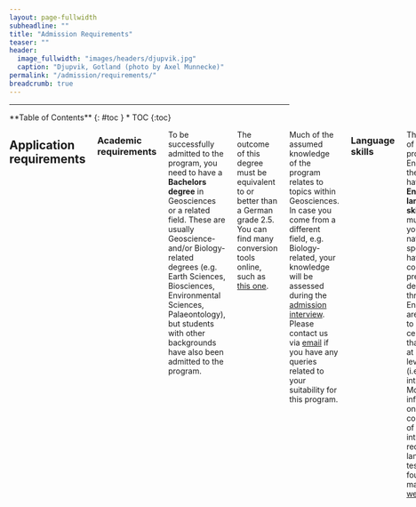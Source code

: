 ```yaml
---
layout: page-fullwidth
subheadline: ""
title: "Admission Requirements"
teaser: ""
header:
  image_fullwidth: "images/headers/djupvik.jpg"
  caption: "Djupvik, Gotland (photo by Axel Munnecke)"
permalink: "/admission/requirements/"
breadcrumb: true
---
```


* * *
<div class="row">
<div class="medium-4 medium-push-8 columns" markdown="1">

<div class="panel radius" markdown="1">
**Table of Contents**
{: #toc }
*  TOC
{:toc}
</div>
</div><!-- /.medium-4.columns -->


<div class="medium-8 medium-pull-4 columns" markdown="1">

## Application requirements


### Academic requirements

To be successfully admitted to the program, you need to have a **Bachelors degree** in Geosciences or a related field. These are usually Geoscience- and/or Biology-related degrees (e.g. Earth Sciences, Biosciences, Environmental Sciences, Palaeontology), but students with other backgrounds have also been admitted to the program.

The outcome of this degree must be equivalent to or better than a German grade 2.5. You can find many conversion tools online, such as [this one](https://www.tum.de/en/studies/application/application-info-portal/grade-conversion-formula-for-grades-earned-outside-germany).

Much of the assumed knowledge of the program relates to topics within Geosciences. In case you come from a different field, e.g. Biology-related, your knowledge will be assessed during the [admission interview]({{site.url}}{{site.baseurl}}/admission/process/#admission-interview). Please contact us via [email](mailto:pal-master@fau.de?subject=Question%20about%20application) if you have any queries related to your suitability for this program.


### Language skills

The language of the program is English, therefore having good **English language skills** is a must. Unless you are a native speaker or have completed a previous degree through English, you are required to present certificate that you have at least B2 level CEFR (i.e. upper intermediate). More information on the comparability of internationally recognised language tests can be found on the main [FAU webpage](https://www.fau.eu/education/degree-programmes/international-degree-programmes/orientation-guide/).

German language skills are not required for the successful completion of the Master's program, although it can help make daily life easier. The university offers [free language courses](https://sz.fau.eu/department-german/courses-overview/students-of-all-disciplines/) to students and there are many other opportunities to learn German throughout the city and online.


<small markdown="1">[Up to table of contents](#toc)</small>
{: .text-right }
* * *

## Necessary documents
{% assign checklist=site.data.downloads.info | where: 'ref', 'checklist' %}
Before applying to the Master's program, you will need to have access to the documents listed below. Please also see FAU's central [checklist]({{checklist[0].remote}}) for applying to any Master's program at the university.

Translations of certain documents are necessary if they are not already in English, German or French.

### Required documents
- **University entrance qualification** (i.e. school leaving certificate), issued by your secondary school if you have completed your secondary level education in Germany. International applicants will follow separate instructions, as outlined in our application guidance document.
- **Transcript of records**, issued by your university, and accompanied by translated version(s) if necessary.
- **Degree certificate** if available, and translated version(s) if necessary. In case that you are in your final year and have not yet completed your Bachelor's, this document can be uploaded once it becomes available to you.
- **Proof of proficiency in English** (if applicable). Please see the step-by-step [application guide](https://palaeobiology.nat.fau.de/downloads/2024_online_application_guide.pdf) for further details.
- **German language exemption document**. As the program is delivered through English and does not require any knowledge of German, we have prepared a simple exemption document, which you will find a link to in the step-by-step [application guide](https://palaeobiology.nat.fau.de/downloads/2024_online_application_guide.pdf).
- **Curriculum Vitae (CV)** (max. 2 pages, in English), outlining your qualifications and experience.
- **Motivation letter** (max. 700 words, in English) outlining your motivations for applying for this program and how it aligns with your career aspirations.

At the application stage, scanned or photocopied versions of these documents are acceptable. However, official physical copies will need to be produced upon enrolment before the beginning of the first semester. Failure to produce these documents may result in your enrolment being unsuccessful.



<small markdown="1">[Up to table of contents](#toc)</small>
{: .text-right }
* * *


## Visa requirements (Non-EU applicants)

Students arriving from outside of the EU will require a visa to study in Germany. We recommend beginning your visa application as soon as possible. Many German embassies are currently experiencing long delays.

{% include alert warning=' Please note that if you are a non-EU student, you <strong>must present proof of financing for one full year before you can be issued a visa</strong>. Most international students use a “blocked account” (*Sperrkonto*) to provide this evidence. The [Federal Foreign Office](https://www.auswaertiges-amt.de/en/sperrkonto/388600) requires students to block €10,332 in their *Sperrkonto*, from which a monthly sum of €861 is disbursed to the student for their living expenses. More information can be found on the Federal Foreign Office website, and we encourage you to check with your German Mission Abroad to get the most up to date information. ' %}


</div>
</div>
